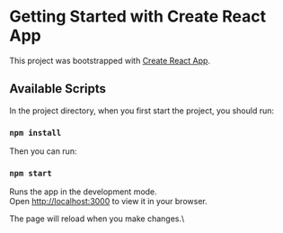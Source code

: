 # Getting Started with Create React App

This project was bootstrapped with [Create React App](https://github.com/facebook/create-react-app).

## Available Scripts

In the project directory, when you first start the project, you should run:

### `npm install`

Then you can run:

### `npm start`

Runs the app in the development mode.\
Open [http://localhost:3000](http://localhost:3000) to view it in your browser.

The page will reload when you make changes.\
